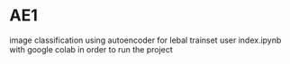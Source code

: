 # AE1
image classification using autoencoder for lebal trainset
user index.ipynb with google colab in order to run the project
